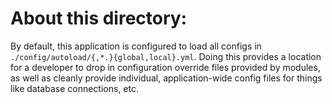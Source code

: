 About this directory:
=====================

By default, this application is configured to load all configs in
`./config/autoload/{,*.}{global,local}.yml`. Doing this provides a
location for a developer to drop in configuration override files provided by
modules, as well as cleanly provide individual, application-wide config files
for things like database connections, etc.
